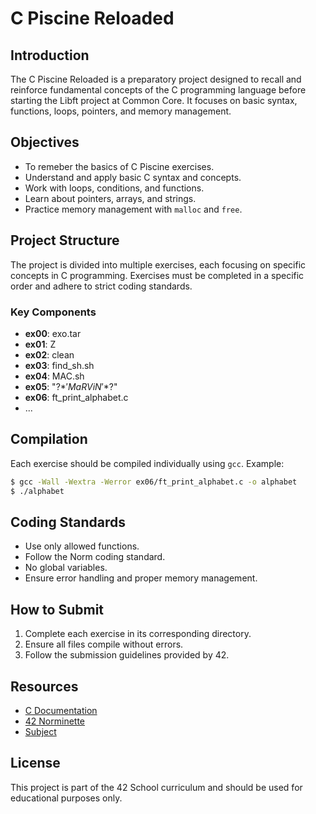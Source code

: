 # C Piscine Reloaded

## Introduction

The C Piscine Reloaded is a preparatory project designed to recall and reinforce fundamental concepts of the C programming language before starting the Libft project at Common Core. It focuses on basic syntax, functions, loops, pointers, and memory management.

## Objectives

-   To remeber the basics of C Piscine exercises.
-   Understand and apply basic C syntax and concepts.
-   Work with loops, conditions, and functions.
-   Learn about pointers, arrays, and strings.
-   Practice memory management with `malloc` and `free`.

## Project Structure

The project is divided into multiple exercises, each focusing on specific concepts in C programming. Exercises must be completed in a specific order and adhere to strict coding standards.

### Key Components

-   **ex00**: exo.tar
-   **ex01**: Z
-   **ex02**: clean
-   **ex03**: find_sh.sh
-   **ex04**: MAC.sh
-   **ex05**: "\?$*'MaRViN'*$?\"
-   **ex06**: ft_print_alphabet.c
- ...

## Compilation

Each exercise should be compiled individually using `gcc`. Example:

```bash
$ gcc -Wall -Wextra -Werror ex06/ft_print_alphabet.c -o alphabet
$ ./alphabet

```

## Coding Standards

-   Use only allowed functions.
-   Follow the Norm coding standard.
-   No global variables.
-   Ensure error handling and proper memory management.

## How to Submit

1.  Complete each exercise in its corresponding directory.
2.  Ensure all files compile without errors.
3.  Follow the submission guidelines provided by 42.

## Resources

-   [C Documentation](https://en.cppreference.com/w/c)
-   [42 Norminette](https://github.com/42School/norminette/blob/master/pdf/en.norm.pdf)
-   [Subject](https://chatgpt.com/c/repo-docs/documentation.pdf)

## License

This project is part of the 42 School curriculum and should be used for educational purposes only.

